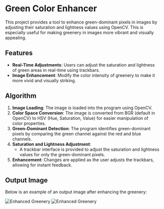 # Green Color Enhancer

This project provides a tool to enhance green-dominant pixels in images by adjusting their saturation and lightness values using OpenCV. This is especially useful for making greenery in images more vibrant and visually appealing.

## Features
- **Real-Time Adjustments**: Users can adjust the saturation and lightness of green areas in real-time using trackbars.
- **Image Enhancement**: Modify the color intensity of greenery to make it more vivid and visually striking.

## Algorithm

1. **Image Loading**: The image is loaded into the program using OpenCV.
2. **Color Space Conversion**: The image is converted from BGR (default in OpenCV) to HSV (Hue, Saturation, Value) for easier manipulation of color properties.
3. **Green-Dominant Detection**: The program identifies green-dominant pixels by comparing the green channel against the red and blue channels.
4. **Saturation and Lightness Adjustment**:
    - A trackbar interface is provided to adjust the saturation and lightness values for only the green-dominant pixels.
5. **Enhancement**: Changes are applied  as the user adjusts the trackbars, allowing for instant feedback.

## Output Image

Below is an example of an output image after enhancing the greenery:

![Enhanced Greenery](output_1.jpg)
![Enhanced Greenery](output_2.jpg)

